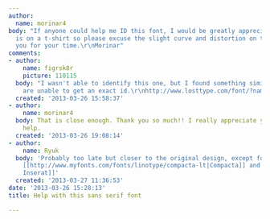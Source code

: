```yaml
---
author:
  name: morinar4
body: "If anyone could help me ID this font, I would be greatly appreciated. The text
  is on a t-shirt so please excuse the slight curve and distortion on the ends.  Thank
  you for your time.\r\nMorinar"
comments:
- author:
    name: figrsk8r
    picture: 110115
  body: "I wasn't able to identify this one, but I found something similar if you
    are unable to get an exact id.\r\nhttp://www.losttype.com/font/?name=duke"
  created: '2013-03-26 15:58:37'
- author:
    name: morinar4
  body: That is close enough. Thank you so much!! I really appreciate your time and
    help.
  created: '2013-03-26 19:08:14'
- author:
    name: Ryuk
  body: 'Probably too late but closer to the original design, except for the effect:
    [[http://www.myfonts.com/fonts/linotype/compacta-lt|Compacta]] and [[http://www.myfonts.com/fonts/itfmecanorma/british-inserat|British
    Inserat]]'
  created: '2013-03-27 11:36:53'
date: '2013-03-26 15:28:13'
title: Help with this sans serif font

---
```

